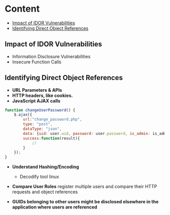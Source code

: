 # Content
- [Impact of IDOR Vulnerabilities](#impact-of-idor-vulnerabilities)
- [Identifying Direct Object References](#identifying-direct-object-references)


## Impact of IDOR Vulnerabilities
- Information Disclosure Vulnerabilities
- Insecure Function Calls



## Identifying Direct Object References
- **URL Parameters & APIs**
- **HTTP headers, like cookies.**
- **JavaScript AJAX calls**

```javascript
function changeUserPassword() {
    $.ajax({
        url:"change_password.php",
        type: "post",
        dataType: "json",
        data: {uid: user.uid, password: user.password, is_admin: is_admin},
        success:function(result){
            //
        }
    });
}
```
- **Understand Hashing/Encoding**
    - Decodify tool linux

- **Compare User Roles**
register multiple users and compare their HTTP requests and object references

- **GUIDs belonging to other users might be disclosed elsewhere in the application where users are referenced**
